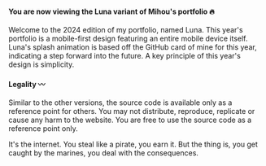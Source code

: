 #### You are now viewing the Luna variant of Mihou's portfolio 🔥

Welcome to the 2024 edition of my portfolio, named Luna. This year's portfolio is a mobile-first design featuring an entire mobile device 
itself. Luna's splash animation is based off the GitHub card of mine for this year, indicating a step forward into the future. A key principle of 
this year's design is simplicity.

#### Legality 〰️

Similar to the other versions, the source code is available only as a reference point for others. You may not distribute, reproduce, replicate
or cause any harm to the website. You are free to use the source code as a reference point only.

It's the internet. You steal like a pirate, you earn it. But the thing is, you get caught by the marines, you deal with the consequences.
